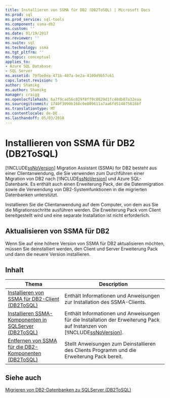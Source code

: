 ```yaml
---
title: Installieren von SSMA für DB2 (DB2ToSQL) | Microsoft Docs
ms.prod: sql
ms.prod_service: sql-tools
ms.component: ssma-db2
ms.custom: ''
ms.date: 01/19/2017
ms.reviewer: ''
ms.suite: sql
ms.technology: ssma
ms.tgt_pltfrm: ''
ms.topic: conceptual
applies_to:
- Azure SQL Database
- SQL Server
ms.assetid: 79fbe8ea-471b-407a-be2a-4100d9b57c61
caps.latest.revision: 5
author: Shamikg
ms.author: Shamikg
manager: craigg
ms.openlocfilehash: 6a7f9cad56c029f8ff9c8829d1fc48db07a32eaa
ms.sourcegitcommit: 1740f3090b168c0e809611a7aa6fd514075616bf
ms.translationtype: MT
ms.contentlocale: de-DE
ms.lasthandoff: 05/03/2018
---
```

# <a name="installing-ssma-for-db2-db2tosql"></a>Installieren von SSMA für DB2 (DB2ToSQL)
[!INCLUDE[ssNoVersion](../../includes/ssnoversion_md.md)] Migration Assistant (SSMA) for DB2 besteht aus einer Clientanwendung, die Sie verwenden zum Durchführen einer Migration von DB2 nach [!INCLUDE[ssNoVersion](../../includes/ssnoversion_md.md)] und Azure SQL-Datenbank. Es enthält auch einen Erweiterung Pack, der die Datenmigration sowie die Verwendung von DB2-Systemfunktionen in die migrierten Datenbanken unterstützt.  
  
Installieren Sie die Clientanwendung auf dem Computer, von dem aus Sie die Migrationsschritte ausführen werden. Die Erweiterung Pack vom Client bereitgestellt wird und eine separate Installation ist nicht erforderlich.  
  
## <a name="upgrading-ssma-for-db2"></a>Aktualisieren von SSMA für DB2  
Wenn Sie auf eine höhere Version von SSMA für DB2 aktualisieren möchten, müssen Sie deinstalliert werden, den Client und Server Erweiterung Pack und dann die neuere Version installieren.  
  
## <a name="contents"></a>Inhalt  
  
|Thema|Description|  
|---------|---------------|  
|[Installieren von SSMA für DB2-Client &#40;DB2ToSQL&#41;](../../ssma/db2/installing-ssma-for-db2-client-db2tosql.md)|Enthält Informationen und Anweisungen zur Installation des SSMA-Clients.|  
|[Installieren SSMA-Komponenten in SQLServer &#40;DB2ToSQL&#41;](../../ssma/db2/installing-ssma-components-on-sql-server-db2tosql.md)|Enthält Informationen und Anweisungen für die Installation der Erweiterung Pack auf Instanzen von [!INCLUDE[ssNoVersion](../../includes/ssnoversion_md.md)].|  
|[Entfernen von SSMA für die DB2-Komponenten &#40;DB2ToSQL&#41;](../../ssma/db2/removing-ssma-for-db2-components-db2tosql.md)|Stellt Anweisungen zum Deinstallieren des Clients Programm und die Erweiterung Pack bereit.|  
  
## <a name="see-also"></a>Siehe auch  
[Migrieren von DB2-Datenbanken zu SQLServer &#40;DB2ToSQL&#41;](../../ssma/db2/migrating-db2-databases-to-sql-server-db2tosql.md)  
  
